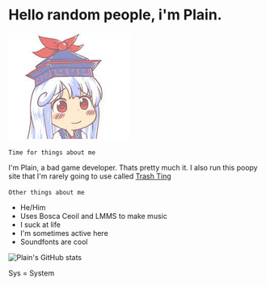 # Hello random people, i'm Plain.

![Keine](keine.jpeg)

`Time for things about me`

I'm Plain, a bad game developer. Thats pretty much it. I also run this poopy site that I'm rarely going to use called [Trash Ting](https://plainsys.github.io/)

`Other things about me`
- He/Him
- Uses Bosca Ceoil and LMMS to make music
- I suck at life
- I'm sometimes active here
- Soundfonts are cool

![Plain's GitHub stats](https://github-readme-stats.vercel.app/api?username=PlainSys&show_icons=true&theme=radical)

Sys = System
